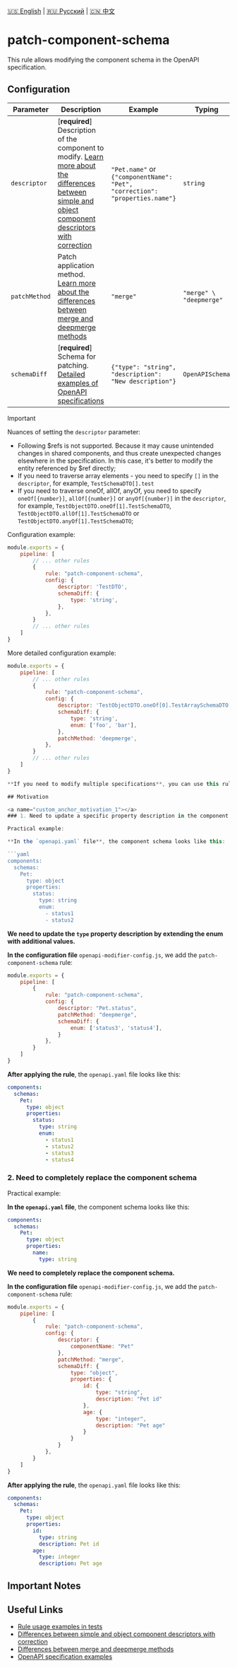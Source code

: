 [🇺🇸 English](./README.md) | [🇷🇺 Русский](./README-ru.md)  | [🇨🇳 中文](./README-zh.md)

# patch-component-schema

This rule allows modifying the component schema in the OpenAPI specification.



## Configuration

| Parameter | Description | Example | Typing | Default |
| -------- |------------------------------------------------------------------------------------------|------------------------------------------------------------------------------|--------------------------------------------|------------------------------------------|
| `descriptor` | [**required**] Description of the component to modify. [Learn more about the differences between simple and object component descriptors with correction](../../../docs/descriptor.md) | `"Pet.name"` or `{"componentName": "Pet", "correction": "properties.name"}` | `string` | `ComponentWithCorrectionDescriptorConfig` | - |
| `patchMethod` | Patch application method. [Learn more about the differences between merge and deepmerge methods](../../../docs/merge-vs-deepmerge.md) | `"merge"` | `"merge" \ "deepmerge"` | `"merge"` |
| `schemaDiff` | [**required**] Schema for patching. [Detailed examples of OpenAPI specifications](../../../docs/schema-diff.md) | `{"type": "string", "description": "New description"}` | `OpenAPISchema` | - |

> [!IMPORTANT]
> Nuances of setting the `descriptor` parameter:
> - Following $refs is not supported. Because it may cause unintended changes in shared components, and thus create unexpected changes elsewhere in the specification. In this case, it's better to modify the entity referenced by $ref directly;
> - If you need to traverse array elements - you need to specify `[]` in the `descriptor`, for example, `TestSchemaDTO[].test`
> - If you need to traverse oneOf, allOf, anyOf, you need to specify `oneOf[{number}]`, `allOf[{number}]` or `anyOf[{number}]` in the `descriptor`, for example, `TestObjectDTO.oneOf[1].TestSchemaDTO`, `TestObjectDTO.allOf[1].TestSchemaDTO` or `TestObjectDTO.anyOf[1].TestSchemaDTO`;

Configuration example:

```js
module.exports = {
    pipeline: [
        // ... other rules
        {
            rule: "patch-component-schema",
            config: {
                descriptor: 'TestDTO',
                schemaDiff: {
                    type: 'string',
                },
            },
        }
        // ... other rules
    ]
}
```

More detailed configuration example:

```js
module.exports = {
    pipeline: [
        // ... other rules
        {
            rule: "patch-component-schema",
            config: {
                descriptor: 'TestObjectDTO.oneOf[0].TestArraySchemaDTO[]',
                schemaDiff: {
                    type: 'string',
                    enum: ['foo', 'bar'],
                },
                patchMethod: 'deepmerge',
            },
        }
        // ... other rules
    ]
}

**If you need to modify multiple specifications**, you can use this rule multiple times in the overall configuration pipeline.

## Motivation

<a name="custom_anchor_motivation_1"></a>
### 1. Need to update a specific property description in the component schema

Practical example:

**In the `openapi.yaml` file**, the component schema looks like this:

```yaml
components:
  schemas:
    Pet:
      type: object
      properties:
        status:
          type: string
          enum:
            - status1
            - status2
```

**We need to update the `type` property description by extending the enum with additional values.**

**In the configuration file** `openapi-modifier-config.js`, we add the `patch-component-schema` rule:

```js
module.exports = {
    pipeline: [
        {
            rule: "patch-component-schema",
            config: {
                descriptor: "Pet.status",
                patchMethod: "deepmerge",
                schemaDiff: {
                    enum: ['status3', 'status4'],
                }
            },
        }
    ]
}
```

**After applying the rule**, the `openapi.yaml` file looks like this:

```yaml
components:
  schemas:
    Pet:
      type: object
      properties:
        status:
          type: string
          enum:
            - status1
            - status2
            - status3
            - status4
```

<a name="custom_anchor_motivation_2"></a>
### 2. Need to completely replace the component schema

Practical example:

**In the `openapi.yaml` file**, the component schema looks like this:

```yaml
components:
  schemas:
    Pet:
      type: object
      properties:
        name:
          type: string
```

**We need to completely replace the component schema.**

**In the configuration file** `openapi-modifier-config.js`, we add the `patch-component-schema` rule:

```js
module.exports = {
    pipeline: [
        {
            rule: "patch-component-schema",
            config: {
                descriptor: {
                    componentName: "Pet"
                },
                patchMethod: "merge",
                schemaDiff: {
                    type: "object",
                    properties: {
                        id: {
                            type: "string",
                            description: "Pet id"
                        },
                        age: {
                            type: "integer",
                            description: "Pet age"
                        }
                    }
                }
            },
        }
    ]
}
```

**After applying the rule**, the `openapi.yaml` file looks like this:

```yaml
components:
  schemas:
    Pet:
      type: object
      properties:
        id:
          type: string
          description: Pet id
        age:
          type: integer
          description: Pet age
```

## Important Notes



## Useful Links

- [Rule usage examples in tests](./index.test.ts)  
- [Differences between simple and object component descriptors with correction](../../../docs/descriptor.md)
- [Differences between merge and deepmerge methods](../../../docs/merge-vs-deepmerge.md)
- [OpenAPI specification examples](../../../docs/schema-diff.md) 